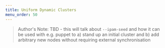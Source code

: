 ```yaml
---
title: Uniform Dynamic Clusters
menu_order: 50
---
```

> Author's Note: TBD - this will talk about `--ipam-seed` and how it
> can be used with e.g. puppet to a) stand up an initial cluster and
> b) add arbitrary new nodes without requiring external
> synchronisation
